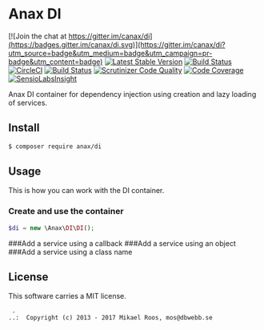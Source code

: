 Anax DI
==================================

[![Join the chat at https://gitter.im/canax/di](https://badges.gitter.im/canax/di.svg)](https://gitter.im/canax/di?utm_source=badge&utm_medium=badge&utm_campaign=pr-badge&utm_content=badge)
[![Latest Stable Version](https://poser.pugx.org/anax/di/v/stable)](https://packagist.org/packages/anax/di)
[![Build Status](https://travis-ci.org/canax/di.svg?branch=master)](https://travis-ci.org/canax/di)
[![CircleCI](https://circleci.com/gh/canax/di.svg?style=svg)](https://circleci.com/gh/canax/di)
[![Build Status](https://scrutinizer-ci.com/g/canax/di/badges/build.png?b=master)](https://scrutinizer-ci.com/g/canax/di/build-status/master)
[![Scrutinizer Code Quality](https://scrutinizer-ci.com/g/canax/di/badges/quality-score.png?b=master)](https://scrutinizer-ci.com/g/canax/di/?branch=master)
[![Code Coverage](https://scrutinizer-ci.com/g/canax/di/badges/coverage.png?b=master)](https://scrutinizer-ci.com/g/canax/di/?branch=master)
[![SensioLabsInsight](https://insight.sensiolabs.com/projects/067df5c1-e2f6-4f2e-b479-79cfe511ae7c/mini.png)](https://insight.sensiolabs.com/projects/067df5c1-e2f6-4f2e-b479-79cfe511ae7c)

Anax DI container for dependency injection using creation and lazy loading of services.



Install
------------------

```bash
$ composer require anax/di
```



Usage
------------------

This is how you can work with the DI container.



### Create and use the container

```php
$di = new \Anax\DI\DI();


```



###Add a service using a callback
###Add a service using an object
###Add a service using a class name




License
------------------

This software carries a MIT license.



```
 .  
..:  Copyright (c) 2013 - 2017 Mikael Roos, mos@dbwebb.se
```
